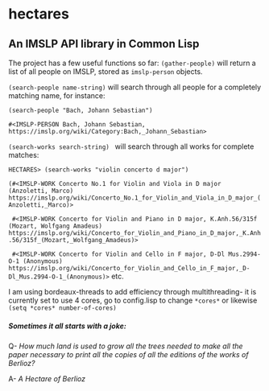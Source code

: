 # hectares
## An IMSLP API library in Common Lisp

The project has a few useful functions so far:
```(gather-people)``` will return a list of all people on IMSLP, stored as ```imslp-person``` objects. 

```(search-people name-string)``` will search through all people for a completely matching name, for instance:

```(search-people "Bach, Johann Sebastian")```

```#<IMSLP-PERSON Bach, Johann Sebastian, https://imslp.org/wiki/Category:Bach,_Johann_Sebastian>```

```(search-works search-string) ``` will search through all works for complete matches:

```HECTARES> (search-works "violin concerto d major")```

```(#<IMSLP-WORK Concerto No.1 for Violin and Viola in D major (Anzoletti, Marco) https://imslp.org/wiki/Concerto_No.1_for_Violin_and_Viola_in_D_major_(Anzoletti,_Marco)>```

``` #<IMSLP-WORK Concerto for Violin and Piano in D major, K.Anh.56/315f (Mozart, Wolfgang Amadeus) https://imslp.org/wiki/Concerto_for_Violin_and_Piano_in_D_major,_K.Anh.56/315f_(Mozart,_Wolfgang_Amadeus)>```

``` #<IMSLP-WORK Concerto for Violin and Cello in F major, D-Dl Mus.2994-O-1 (Anonymous) https://imslp.org/wiki/Concerto_for_Violin_and_Cello_in_F_major,_D-Dl_Mus.2994-O-1_(Anonymous)>```
etc.


I am using bordeaux-threads to add efficiency through multithreading- it is currently set to use 4 cores, go to config.lisp to change ```*cores*``` or likewise ```(setq *cores* number-of-cores)```

##### Sometimes it all starts with a joke:

Q- *How much land is used to grow all the trees needed to make all the paper necessary to print all the copies of all the editions of the works of Berlioz?*

A- *A Hectare of Berlioz*

